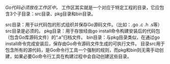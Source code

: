 *Go代码必须放在工作区中。*
工作区其实就是一个对应于特定工程的目录，它应包含3个子目录：src目录、pkg目录和bin目录。

src目录：用于以代码包的形式组织并保存Go源码文件。（比如：.go .c .h .s等）src目录是必须的。
pkg目录：用于存放经由go install命令构建安装后的代码包（包含Go库源码文件）的“.a”归档文件。
bin目录：与pkg目录类似，在通过go install命令完成安装后，保存由Go命令源码文件生成的可执行文件。
目录src用于包含所有的源代码，是Go命令行工具一个强制的规则，而pkg和bin则无需手动创建，如果必要Go命令行工具在构建过程中会自动创建这些目录。